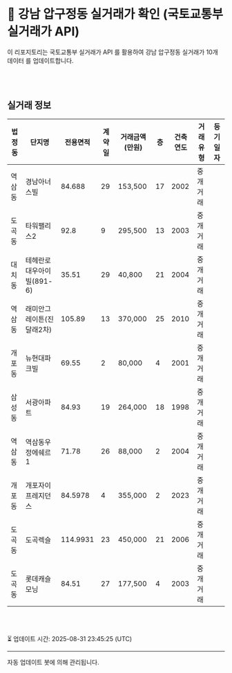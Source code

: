 
# 🚩 강남 압구정동 실거래가 확인 (국토교통부 실거래가 API)

이 리포지토리는 국토교통부 실거래가 API 를 활용하여 강남 압구정동 실거래가 10개 데이터 를 업데이트합니다.

<br>
<br>

## 실거래 정보
| 법정동 | 단지명 | 전용면적 | 계약일 | 거래금액(만원) | 층 | 건축연도 | 거래유형 | 등기일자 |
| --- | --- | --- | --- | --- | --- | --- | --- | --- |
| 역삼동 | 경남아너스빌 | 84.688 | 29 | 153,500 | 17 | 2002 | 중개거래 |  |
| 도곡동 | 타워팰리스2 | 92.8 | 9 | 295,500 | 13 | 2003 | 중개거래 |  |
| 대치동 | 테헤란로대우아이빌(891-6) | 35.51 | 29 | 40,800 | 21 | 2004 | 중개거래 |  |
| 역삼동 | 래미안그레이튼(진달래2차) | 105.89 | 13 | 370,000 | 25 | 2010 | 중개거래 |  |
| 개포동 | 뉴현대파크빌 | 69.55 | 2 | 80,000 | 4 | 2001 | 중개거래 |  |
| 삼성동 | 서광아파트 | 84.93 | 19 | 264,000 | 18 | 1998 | 중개거래 |  |
| 역삼동 | 역삼동우정에쉐르1 | 71.78 | 26 | 88,000 | 2 | 2004 | 중개거래 |  |
| 개포동 | 개포자이프레지던스 | 84.5978 | 4 | 355,000 | 2 | 2023 | 중개거래 |  |
| 도곡동 | 도곡렉슬 | 114.9931 | 23 | 450,000 | 21 | 2006 | 중개거래 |  |
| 도곡동 | 롯데캐슬모닝 | 84.51 | 27 | 177,500 | 4 | 2003 | 중개거래 |  |

<br>
<br>

⏳ 업데이트 시간: 2025-08-31 23:45:25 (UTC)

---
자동 업데이트 봇에 의해 관리됩니다.
    